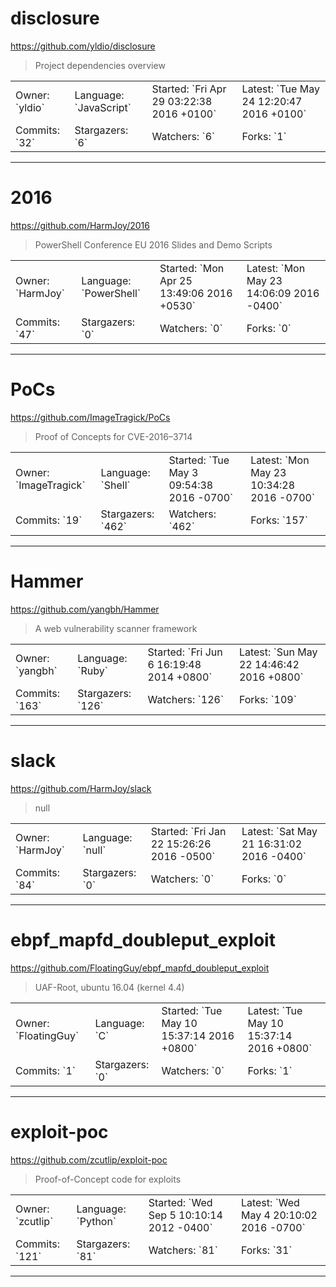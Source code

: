 # disclosure

https://github.com/yldio/disclosure
<blockquote>
Project dependencies overview
</blockquote>

<table>
<tr><td>Owner: `yldio`</td>
    <td>Language: `JavaScript`</td>
    <td>Started: `Fri Apr 29 03:22:38 2016 +0100`</td>
    <td>Latest: `Tue May 24 12:20:47 2016 +0100`</td></tr>
<tr><td>Commits: `32`</td>
    <td>Stargazers: `6`</td>
    <td>Watchers: `6`</td>
    <td>Forks: `1`</td></tr>
</table>

---

# 2016

https://github.com/HarmJoy/2016
<blockquote>
PowerShell Conference EU 2016 Slides and Demo Scripts
</blockquote>

<table>
<tr><td>Owner: `HarmJoy`</td>
    <td>Language: `PowerShell`</td>
    <td>Started: `Mon Apr 25 13:49:06 2016 +0530`</td>
    <td>Latest: `Mon May 23 14:06:09 2016 -0400`</td></tr>
<tr><td>Commits: `47`</td>
    <td>Stargazers: `0`</td>
    <td>Watchers: `0`</td>
    <td>Forks: `0`</td></tr>
</table>

---

# PoCs

https://github.com/ImageTragick/PoCs
<blockquote>
Proof of Concepts for CVE-2016–3714
</blockquote>

<table>
<tr><td>Owner: `ImageTragick`</td>
    <td>Language: `Shell`</td>
    <td>Started: `Tue May 3 09:54:38 2016 -0700`</td>
    <td>Latest: `Mon May 23 10:34:28 2016 -0700`</td></tr>
<tr><td>Commits: `19`</td>
    <td>Stargazers: `462`</td>
    <td>Watchers: `462`</td>
    <td>Forks: `157`</td></tr>
</table>

---

# Hammer

https://github.com/yangbh/Hammer
<blockquote>
A web vulnerability scanner framework
</blockquote>

<table>
<tr><td>Owner: `yangbh`</td>
    <td>Language: `Ruby`</td>
    <td>Started: `Fri Jun 6 16:19:48 2014 +0800`</td>
    <td>Latest: `Sun May 22 14:46:42 2016 +0800`</td></tr>
<tr><td>Commits: `163`</td>
    <td>Stargazers: `126`</td>
    <td>Watchers: `126`</td>
    <td>Forks: `109`</td></tr>
</table>

---

# slack

https://github.com/HarmJoy/slack
<blockquote>
null
</blockquote>

<table>
<tr><td>Owner: `HarmJoy`</td>
    <td>Language: `null`</td>
    <td>Started: `Fri Jan 22 15:26:26 2016 -0500`</td>
    <td>Latest: `Sat May 21 16:31:02 2016 -0400`</td></tr>
<tr><td>Commits: `84`</td>
    <td>Stargazers: `0`</td>
    <td>Watchers: `0`</td>
    <td>Forks: `0`</td></tr>
</table>

---

# ebpf_mapfd_doubleput_exploit

https://github.com/FloatingGuy/ebpf_mapfd_doubleput_exploit
<blockquote>
UAF-Root,  ubuntu 16.04 (kernel 4.4)
</blockquote>

<table>
<tr><td>Owner: `FloatingGuy`</td>
    <td>Language: `C`</td>
    <td>Started: `Tue May 10 15:37:14 2016 +0800`</td>
    <td>Latest: `Tue May 10 15:37:14 2016 +0800`</td></tr>
<tr><td>Commits: `1`</td>
    <td>Stargazers: `0`</td>
    <td>Watchers: `0`</td>
    <td>Forks: `1`</td></tr>
</table>

---

# exploit-poc

https://github.com/zcutlip/exploit-poc
<blockquote>
Proof-of-Concept code for exploits
</blockquote>

<table>
<tr><td>Owner: `zcutlip`</td>
    <td>Language: `Python`</td>
    <td>Started: `Wed Sep 5 10:10:14 2012 -0400`</td>
    <td>Latest: `Wed May 4 20:10:02 2016 -0700`</td></tr>
<tr><td>Commits: `121`</td>
    <td>Stargazers: `81`</td>
    <td>Watchers: `81`</td>
    <td>Forks: `31`</td></tr>
</table>

---

